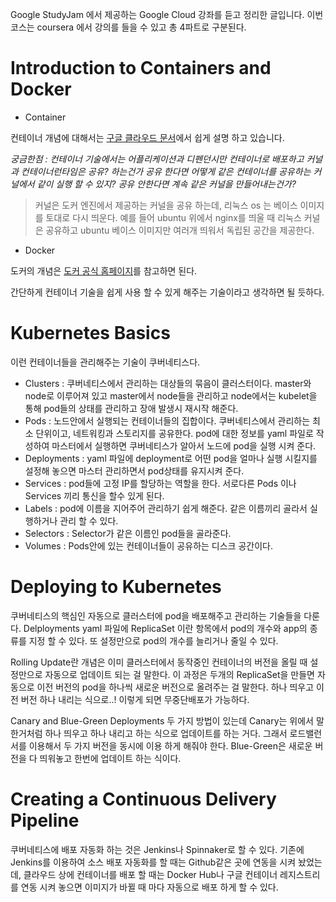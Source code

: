 Google StudyJam 에서 제공하는 Google Cloud 강좌를 듣고 정리한 글입니다.
이번 코스는 coursera 에서 강의를 들을 수 있고 총 4파트로 구분된다.


# Introduction to Containers and Docker
* Container

컨테이너 개념에 대해서는 [구글 클라우드 문서](https://cloud.google.com/containers/?authuser=0&hl=ko)에서 쉽게 설명 하고 있습니다.

*궁금한점 : 컨테이너 기술에서는 어플리케이션과 디펜던시만 컨테이너로 배포하고 커널과 컨테이너런타임은 공유? 하는건가
공유 한다면 어떻게 같은 컨테이너를 공유하는 커널에서 같이 실행 할 수 있지?
공유 안한다면 계속 같은 커널을 만들어내는건가?*
> 커널은 도커 엔진에서 제공하는 커널을 공유 하는데, 리눅스 os 는 베이스 이미지를 토대로 다시 띄운다.
예를 들어 ubuntu 위에서 nginx를 띄울 때 리눅스 커널은 공유하고 ubuntu 베이스 이미지만 여러개 띄워서 
독립된 공간을 제공한다.

* Docker

도커의 개념은 [도커 공식 홈페이지](https://www.docker.com/why-docker)를 참고하면 된다.

간단하게 컨테이너 기술을 쉽게 사용 할 수 있게 해주는 기술이라고 생각하면 될 듯하다.

# Kubernetes Basics
이런 컨테이너들을 관리해주는 기술이 쿠버네티스다.

* Clusters : 쿠버네티스에서 관리하는 대상들의 묶음이 클러스터이다. master와 node로 이루어져 있고 master에서 node들을 관리하고 
node에서는 kubelet을 통해 pod들의 상태를 관리하고 장애 발생시 재시작 해준다.
* Pods : 노드안에서 실행되는 컨테이너들의 집합이다. 쿠버네티스에서 관리하는 최소 단위이고, 네트워킹과 스토리지를 공유한다. pod에 대한 정보를 yaml 파일로 작성하여 마스터에서 실행하면 
쿠버네티스가 알아서 노드에 pod을 실행 시켜 준다.
* Deployments : yaml 파일에 deployment로 어떤 pod을 얼마나 실행 시킬지를 설정해 놓으면 마스터 관리하면서 pod상태를 유지시켜 준다.
* Services : pod들에 고정 IP를 할당하는 역할을 한다. 서로다른 Pods 이나 Services 끼리 통신을 할수 있게 된다.
* Labels : pod에 이름을 지어주어 관리하기 쉽게 해준다. 같은 이름끼리 골라서 실행하거나 관리 할 수 있다.
* Selectors : Selector가 같은 이름인 pod들을 골라준다.
* Volumes : Pods안에 있는 컨테이너들이 공유하는 디스크 공간이다.

# Deploying to Kubernetes
쿠버네티스의 핵심인 자동으로 클러스터에 pod을 배포해주고 관리하는 기술들을 다룬다.
Delployments yaml 파일에 ReplicaSet 이란 항목에서 pod의 개수와 app의 종류를 지정 할 수 있다.
또 설정만으로 pod의 개수를 늘리거나 줄일 수 있다.

Rolling Update란 개념은 이미 클러스터에서 동작중인 컨테이너의 버전을 올릴 때 설정만으로 자동으로 업데이트 되는 걸 말한다.
이 과정은 두개의 ReplicaSet을 만들면 자동으로 이전 버전의 pod을 하나씩 새로운 버전으로 올려주는 걸 말한다.
하나 띄우고 이전 버전 하나 내리는 식으로..!
이렇게 되면 무중단배포가 가능하다.

Canary and Blue-Green Deployments 두 가지 방법이 있는데 
Canary는 위에서 말한거처럼 하나 띄우고 하나 내리고 하는 식으로 업데이트를 하는 거다. 
그래서 로드밸런서를 이용해서 두 가지 버전을 동시에 이용 하게 해줘야 한다.
Blue-Green은 새로운 버전을 다 띄워놓고 한번에 업데이트 하는 식이다.

# Creating a Continuous Delivery Pipeline
쿠버네티스에 배포 자동화 하는 것은 Jenkins나 Spinnaker로 할 수 있다.
기존에 Jenkins를 이용하여 소스 배포 자동화를 할 때는 Github같은 곳에 연동을 시켜 놨었는데, 클라우드 상에 컨테이너를 배포 할 때는
Docker Hub나 구글 컨테이너 레지스트리를 연동 시켜 놓으면 이미지가 바뀔 때 마다 자동으로 배포 하게 할 수 있다.
